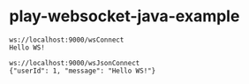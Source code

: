 # play-websocket-java-example

```
ws://localhost:9000/wsConnect
Hello WS!
```

```
ws://localhost:9000/wsJsonConnect
{"userId": 1, "message": "Hello WS!"}
```

